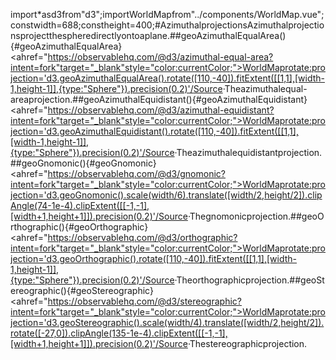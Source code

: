 <scriptsetup>import*asd3from"d3";importWorldMapfrom"../components/WorldMap.vue";constwidth=688;constheight=400;</script>#AzimuthalprojectionsAzimuthalprojectionsprojectthespheredirectlyontoaplane.##geoAzimuthalEqualArea(){#geoAzimuthalEqualArea}<ahref="https://observablehq.com/@d3/azimuthal-equal-area?intent=fork"target="_blank"style="color:currentColor;"><WorldMaprotate:projection='d3.geoAzimuthalEqualArea().rotate([110,-40]).fitExtent([[1,1],[width-1,height-1]],{type:"Sphere"}).precision(0.2)'/></a>[Source](https://github.com/d3/d3-geo/blob/main/src/projection/azimuthalEqualArea.js)·Theazimuthalequal-areaprojection.<!--<br><ahref="#geoAzimuthalEqualArea"name="geoAzimuthalEqualArea">#</a>d3.<b>geoAzimuthalEqualArea</b>-->##geoAzimuthalEquidistant(){#geoAzimuthalEquidistant}<ahref="https://observablehq.com/@d3/azimuthal-equidistant?intent=fork"target="_blank"style="color:currentColor;"><WorldMaprotate:projection='d3.geoAzimuthalEquidistant().rotate([110,-40]).fitExtent([[1,1],[width-1,height-1]],{type:"Sphere"}).precision(0.2)'/></a>[Source](https://github.com/d3/d3-geo/blob/main/src/projection/azimuthalEquidistant.js)·Theazimuthalequidistantprojection.<!--<br><ahref="#geoAzimuthalEquidistantRaw"name="geoAzimuthalEquidistantRaw">#</a>d3.<b>geoAzimuthalEquidistantRaw</b>-->##geoGnomonic(){#geoGnomonic}<ahref="https://observablehq.com/@d3/gnomonic?intent=fork"target="_blank"style="color:currentColor;"><WorldMaprotate:projection='d3.geoGnomonic().scale(width/6).translate([width/2,height/2]).clipAngle(74-1e-4).clipExtent([[-1,-1],[width+1,height+1]]).precision(0.2)'/></a>[Source](https://github.com/d3/d3-geo/blob/main/src/projection/gnomonic.js)·Thegnomonicprojection.<!--<br><ahref="#geoGnomonicRaw"name="geoGnomonicRaw">#</a>d3.<b>geoGnomonicRaw</b>-->##geoOrthographic(){#geoOrthographic}<ahref="https://observablehq.com/@d3/orthographic?intent=fork"target="_blank"style="color:currentColor;"><WorldMaprotate:projection='d3.geoOrthographic().rotate([110,-40]).fitExtent([[1,1],[width-1,height-1]],{type:"Sphere"}).precision(0.2)'/></a>[Source](https://github.com/d3/d3-geo/blob/main/src/projection/orthographic.js)·Theorthographicprojection.<!--<br><ahref="#geoOrthographicRaw"name="geoOrthographicRaw">#</a>d3.<b>geoOrthographicRaw</b>-->##geoStereographic(){#geoStereographic}<ahref="https://observablehq.com/@d3/stereographic?intent=fork"target="_blank"style="color:currentColor;"><WorldMaprotate:projection='d3.geoStereographic().scale(width/4).translate([width/2,height/2]).rotate([-27,0]).clipAngle(135-1e-4).clipExtent([[-1,-1],[width+1,height+1]]).precision(0.2)'/></a>[Source](https://github.com/d3/d3-geo/blob/main/src/projection/stereographic.js)·Thestereographicprojection.<!--<br><ahref="#geoStereographicRaw"name="geoStereographicRaw">#</a>d3.<b>geoStereographicRaw</b>-->